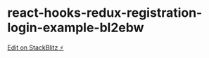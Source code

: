 # react-hooks-redux-registration-login-example-bl2ebw

[Edit on StackBlitz ⚡️](https://stackblitz.com/edit/react-hooks-redux-registration-login-example-bl2ebw)